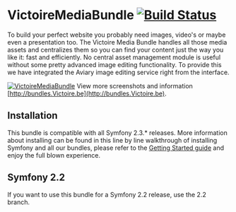 # VictoireMediaBundle [![Build Status](https://travis-ci.org/Victoire/VictoireMediaBundle.png?branch=master)](http://travis-ci.org/Victoire/VictoireMediaBundle)

To build your perfect website you probably need images, video's or maybe even a presentation too. The Victoire Media Bundle handles all those media assets and centralizes them so you can find your content just the way you like it: fast and efficiently. No central asset management module is useful without some pretty advanced image editing functionality. To provide this we have integrated the Aviary image editing service right from the interface.

[![VictoireMediaBundle](http://bundles.Victoire.be/uploads/media/521f4ef048d1c.png?54fbfd9)](http://bundles.Victoire.be)
View more screenshots and information [http://bundles.Victoire.be](http://bundles.Victoire.be).

## Installation

This bundle is compatible with all Symfony 2.3.* releases. More information about installing can be found in this line by line walkthrough of installing Symfony and all our bundles, please refer to the [Getting Started guide](http://bundles.Victoire.be/doc/01_GettingStarted.html) and enjoy the full blown experience.

## Symfony 2.2

If you want to use this bundle for a Symfony 2.2 release, use the 2.2 branch.
